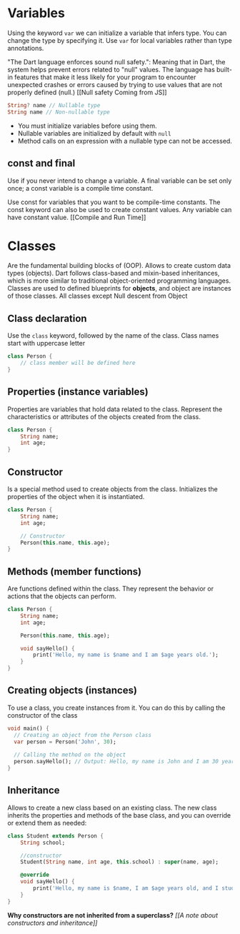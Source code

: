 
# Variables

Using the keyword `var` we can initialize a variable that infers type.
You can change the type by specifying it.
Use `var` for local variables rather than type annotations.

"The Dart language enforces sound null safety.": Meaning that in Dart, the system helps prevent errors related to "null" values. The language has built-in features that make it less likely for your program to encounter unexpected crashes or errors caused by trying to use values that are not properly defined (null.)  [[Null safety Coming from JS]]

```dart
String? name // Nullable type
String name // Non-nullable type
```

- You must initialize variables before using them.
- Nullable variables are initialized by default with `null`
- Method calls on an expression with a nullable type can not be accessed.
## const and final

Use if you never intend to change a variable. A final variable can be set only once; a const variable is a compile time constant.

Use const for variables that you want to be compile-time constants.
The const keyword can also be used to create constant values. Any variable can have constant value.  [[Compile and Run Time]]


# Classes

Are the fundamental building blocks of (OOP).
Allows to create custom data types (objects).
Dart follows class-based and mixin-based inheritances, which is more similar to traditional object-oriented programming languages. Classes are used to defined blueprints for **objects**, and object are instances of those classes.
All classes except Null descent from Object

## Class declaration

Use the `class` keyword, followed by the name of the class. Class names start with uppercase letter

```dart
class Person {
	// class member will be defined here
}
```

## Properties (instance variables)

Properties are variables that hold data related to the class.
Represent the characteristics or attributes of the objects created from the class.

```dart
class Person {
	String name;
	int age;
}
```

## Constructor 

Is a special method used to create objects from the class. Initializes the properties of the object when it is instantiated.

```dart
class Person {
	String name;
	int age;

	// Constructor
	Person(this.name, this.age);
}
```

## Methods (member functions)

Are functions defined within the class. They represent the behavior or actions that the objects can perform.

```dart
class Person {
	String name;
	int age;

	Person(this.name, this.age);

	void sayHello() {
		print('Hello, my name is $name and I am $age years old.');	
	}
}
```

## Creating objects (instances)

To use a class, you create instances from it. You can do this by calling the constructor of the class

```dart
void main() {
  // Creating an object from the Person class
  var person = Person('John', 30);
  
  // Calling the method on the object
  person.sayHello(); // Output: Hello, my name is John and I am 30 years old.
}
```

## Inheritance

Allows to create a new class based on an existing class.
The new class inherits the properties and methods of the base class, and you can override or extend them as needed:

```dart
class Student extends Person {
	String school;

	//constructor
	Student(String name, int age, this.school) : super(name, age);

	@override
	void sayHello() {
		print('Hello, my name is $name, I am $age years old, and I study at $school.');
	}
}
```


**Why constructors are not inherited from a superclass?** _[[A note about constructors and inheritance]]_

